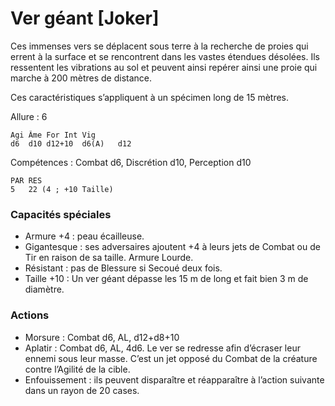 
# Ver géant [Joker]
Ces immenses vers se déplacent sous terre à la recherche de proies qui errent à la surface et se rencontrent dans les vastes étendues désolées. Ils ressentent les vibrations au sol et peuvent ainsi repérer ainsi une proie qui marche à 200 mètres de distance.

Ces caractéristiques s’appliquent à un spécimen long de 15 mètres.

Allure : 6

	Agi	Âme	For	Int	Vig
	d6	d10	d12+10	d6(A)	d12

Compétences : Combat d6, Discrétion d10, Perception d10

	PAR	RES
	5	22 (4 ; +10 Taille)

### Capacités spéciales
- Armure +4 : peau écailleuse.
- Gigantesque : ses adversaires ajoutent +4 à leurs jets de Combat ou de Tir en raison de sa taille. Armure Lourde.
- Résistant : pas de Blessure si Secoué deux fois.
- Taille +10 : Un ver géant dépasse les 15 m de long et fait bien 3 m de diamètre.

### Actions
- Morsure : Combat d6, AL, d12+d8+10
- Aplatir : Combat d6, AL, 4d6. Le ver se redresse afin d’écraser leur ennemi sous leur masse. C’est un jet opposé du Combat de la créature contre l’Agilité de la cible.
- Enfouissement : ils peuvent disparaître et réapparaître à l’action suivante dans un rayon de 20 cases.
